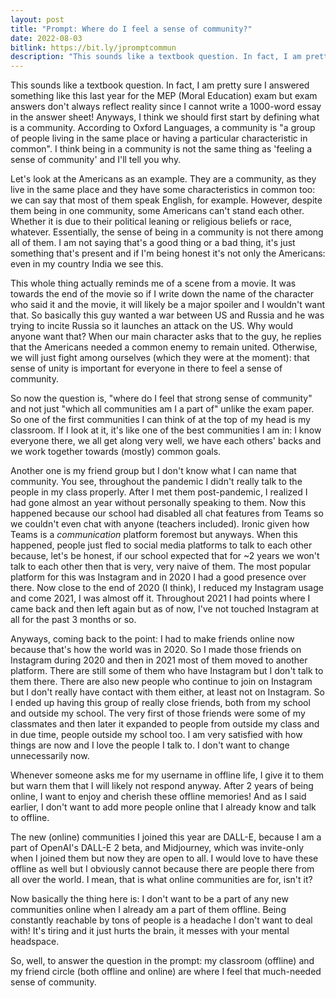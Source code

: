 ```yaml
---
layout: post
title: "Prompt: Where do I feel a sense of community?"
date: 2022-08-03
bitlink: https://bit.ly/jpromptcommun
description: "This sounds like a textbook question. In fact, I am pretty sure I answered something like this last year for the MEP (Moral Education) exam but exam answers don't always reflect reality since I cannot write a 1000-word essay in the answer sheet! Anyways, I think we should first start by defining what is a community. According to Oxford Languages, a community is "a group of people living in the same place or having a particular characteristic in common". I think being in a community is not the same thing as 'feeling a sense of community' and I'll tell you..."
---
```


This sounds like a textbook question. In fact, I am pretty sure I answered something like this last year for the MEP (Moral Education) exam but exam answers don't always reflect reality since I cannot write a 1000-word essay in the answer sheet! Anyways, I think we should first start by defining what is a community. According to Oxford Languages, a community is "a group of people living in the same place or having a particular characteristic in common". I think being in a community is not the same thing as 'feeling a sense of community' and I'll tell you why.

Let's look at the Americans as an example. They are a community, as they live in the same place and they have some characteristics in common too: we can say that most of them speak English, for example. However, despite them being in one community, some Americans can't stand each other. Whether it is due to their political leaning or religious beliefs or race, whatever. Essentially, the sense of being in a community is not there among all of them. I am not saying that's a good thing or a bad thing, it's just something that's present and if I'm being honest it's not only the Americans: even in my country India we see this.

This whole thing actually reminds me of a scene from a movie. It was towards the end of the movie so if I write down the name of the character who said it and the movie, it will likely be a major spoiler and I wouldn't want that. So basically this guy wanted a war between US and Russia and he was trying to incite Russia so it launches an attack on the US. Why would anyone want that? When our main character asks that to the guy, he replies that the Americans needed a common enemy to remain united. Otherwise, we will just fight among ourselves (which they were at the moment): that sense of unity is important for everyone in there to feel a sense of community.

So now the question is, "where do I feel that strong sense of community" and not just "which all communities am I a part of" unlike the exam paper. So one of the first communities I can think of at the top of my head is my classroom. If I look at it, it's like one of the best communities I am in: I know everyone there, we all get along very well, we have each others' backs and we work together towards (mostly) common goals.

Another one is my friend group but I don't know what I can name that community. You see, throughout the pandemic I didn't really talk to the people in my class properly. After I met them post-pandemic, I realized I had gone almost an year without personally speaking to them. Now this happened because our school had disabled all chat features from Teams so we couldn't even chat with anyone (teachers included). Ironic given how Teams is a *communication* platform foremost but anyways. When this happened, people just fled to social media platforms to talk to each other because, let's be honest, if our school expected that for ~2 years we won't talk to each other then that is very, very naive of them. The most popular platform for this was Instagram and in 2020 I had a good presence over there. Now close to the end of 2020 (I think), I reduced my Instagram usage and come 2021, I was almost off it. Throughout 2021 I had points where I came back and then left again but as of now, I've not touched Instagram at all for the past 3 months or so.

Anyways, coming back to the point: I had to make friends online now because that's how the world was in 2020. So I made those friends on Instagram during 2020 and then in 2021 most of them moved to another platform. There are still some of them who have Instagram but I don't talk to them there. There are also new people who continue to join on Instagram but I don't really have contact with them either, at least not on Instagram. So I ended up having this group of really close friends, both from my school and outside my school. The very first of those friends were some of my classmates and then later it expanded to people from outside my class and in due time, people outside my school too. I am very satisfied with how things are now and I love the people I talk to. I don't want to change unnecessarily now.

Whenever someone asks me for my username in offline life, I give it to them but warn them that I will likely not respond anyway. After 2 years of being online, I want to enjoy and cherish these offline memories! And as I said earlier, I don't want to add more people online that I already know and talk to offline.

The new (online) communities I joined this year are DALL-E, because I am a part of OpenAI's DALL-E 2 beta, and Midjourney, which was invite-only when I joined them but now they are open to all. I would love to have these offline as well but I obviously cannot because there are people there from all over the world. I mean, that is what online communities are for, isn't it?

Now basically the thing here is: I don't want to be a part of any new communities online when I already am a part of them offline. Being constantly reachable by tons of people is a headache I don't want to deal with! It's tiring and it just hurts the brain, it messes with your mental headspace.

So, well, to answer the question in the prompt: my classroom (offline) and my friend circle (both offline and online) are where I feel that much-needed sense of community.
